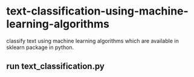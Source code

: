 # text-classification-using-machine-learning-algorithms
classify text using machine learning algorithms which are available in sklearn package in python.
## run text_classification.py
